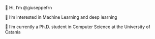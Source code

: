 👋 Hi, I’m @giuseppefrn

👀 I’m interested in Machine Learning and deep learning

🌱 I’m currently a Ph.D. student in Computer Science at the University of Catania 
